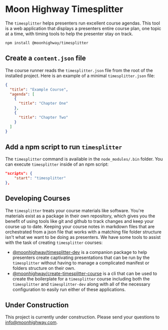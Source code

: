 # Moon Highway Timesplitter

The `timesplitter` helps presenters run excellent course agendas. This tool is a web application that displays a presenters entire course plan, one topic at a time, with timing tools to help the presenter stay on track.

```
npm install @moonhighway/timesplitter
```

## Create a `content.json` file

The course runner reads the `timesplitter.json` file from the root of the installed project. Here is an example of a minimal `timesplitter.json` file:

```json
{
  "title": "Example Course",
  "agenda": [
    {
      "title": "Chapter One"
    },
    {
      "title": "Chapter Two"
    }
  ]
}
```

## Add a npm script to run `timesplitter`

The `timesplitter` command is available in the `node_modules/.bin` folder. You can execute `timesplitter` inside of an npm script:

```json
"scripts": {
    "start": "timesplitter"
},
```

## Developing Courses

The `timesplitter` treats your course materials like software. You're materials exist as a package in their own repository, which gives you the benefit of using tools like git and github to track changes and keep your course up to date. Keeping your course notes in markdown files that are orchestrated from a json file that works with a matching file folder structure isn't what we want to be doing as presenters. We have some tools to assist with the task of creating `timesplitter` courses:

- [@moonhighway/timesplitter-dev](https://www.npmjs.com/package/@moonhighway/timesplitter-dev) is a companion package to help presenters create captivating presentations that can be run by the `timesplitter` without having to manage a complicated manifest or folders structure on their own.
- [@moonhighway/create-timesplitter-course](https://www.npmjs.com/package/@moonhighway/timesplitter-dev) is a cli that can be used to create the boilerplate for a `timesplitter` course including both the `timesplitter` and `timesplitter-dev` along with all of the necessary configuration to easily run either of these applications.

## Under Construction

This project is currently under construction. Please send your questions to [info@moonhighway.com](info@moonhighway.com).
